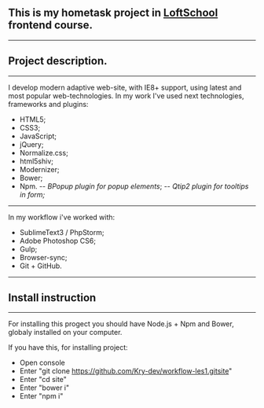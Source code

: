 **This is my hometask project in [LoftSchool](http://loftschool.com/) frontend course.**
--------------------------------------------------------------


--------------------------------------------------------------

**Project description.**
------------------------

----------


I develop modern adaptive web-site, with IE8+ support, using latest and most popular web-technologies. In my work I've used next technologies, frameworks and plugins:

 - HTML5;
 - CSS3;
 - JavaScript;
 - jQuery;
 - Normalize.css;
 - html5shiv;
 - Modernizer;
 - Bower;
 - Npm.
  -- *BPopup plugin for popup elements*;
 -- *Qtip2 plugin for tooltips in form;*


----------
In my workflow i've worked with:

- SublimeText3 / PhpStorm;
- Adobe Photoshop CS6;
- Gulp;
- Browser-sync;
- Git + GitHub.


----------
**Install instruction**
-----------------------
----------


For installing this progect you should have Node.js + Npm and Bower, globaly installed on your computer.

If you have this, for installing project:

 - Open console
 - Enter "git clone https://github.com/Kry-dev/workflow-les1.gitsite"
 - Enter "cd site"
 - Enter "bower i"
 - Enter "npm i"

